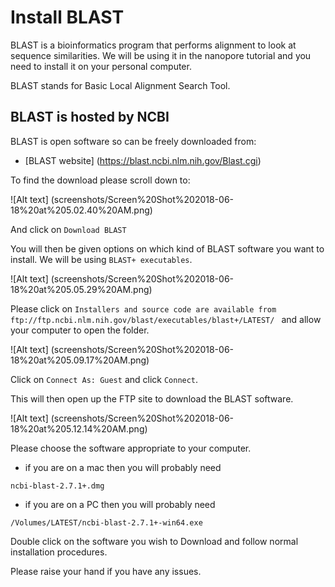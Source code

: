 # Install BLAST

BLAST is a bioinformatics program that performs alignment to look at sequence similarities. We will be using it in the nanopore tutorial and you need to install it on your personal computer.

BLAST stands for Basic Local Alignment Search Tool.

## BLAST is hosted by NCBI

BLAST is open software so can be freely downloaded from:

* [BLAST website] (https://blast.ncbi.nlm.nih.gov/Blast.cgi)

To find the download please scroll down to:

![Alt text] (screenshots/Screen%20Shot%202018-06-18%20at%205.02.40%20AM.png)

And click on ```Download BLAST```

You will then be given options on which kind of BLAST software you want to install. We will be using ```BLAST+ executables```.

![Alt text] (screenshots/Screen%20Shot%202018-06-18%20at%205.05.29%20AM.png)

Please click on ```Installers and source code are available from ftp://ftp.ncbi.nlm.nih.gov/blast/executables/blast+/LATEST/ ``` and allow your computer to open the folder.

![Alt text] (screenshots/Screen%20Shot%202018-06-18%20at%205.09.17%20AM.png)

Click on ```Connect As: Guest``` and click ```Connect```.

This will then open up the FTP site to download the BLAST software. 

![Alt text] (screenshots/Screen%20Shot%202018-06-18%20at%205.12.14%20AM.png)

Please choose the software appropriate to your computer.

* if you are on a mac then you will probably need
 
 ``` ncbi-blast-2.7.1+.dmg ```

* if you are on a PC then you will probably need 

 ```/Volumes/LATEST/ncbi-blast-2.7.1+-win64.exe```
 
Double click on the software you wish to Download and follow normal installation procedures.

Please raise your hand if you have any issues.
 